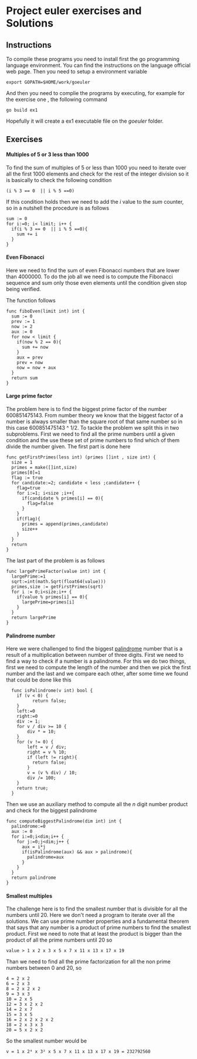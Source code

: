 # Project euler exercises and Solutions

## Instructions
To compile these programs you need to install first the go programming language environment. You can find the instructions on the language official web page. Then you need to setup a environment variable

    export GOPATH=$HOME/work/goeuler

And then you need to complie the programs by executing, for example for the exercise one , the following command

    go build ex1

Hopefully it will create a ex1 executable file on the *goeuler* folder.

## Exercises

#### Multiples of 5 or 3 less than 1000

To find the sum of multiples of 5 or less than 1000 you need to iterate over all the first 1000 elements and check for the rest of the integer division so it is basically to check the following condition

    (i % 3 == 0  || i % 5 ==0)

If this condition holds then we need to add the *i* value to the *sum* counter, so in a nutshell the procedure is as follows

    sum := 0
    for i:=0; i< limit; i++ {
      if(i % 3 == 0  || i % 5 ==0){
        sum += i
      }
    }

#### Even Fibonacci

Here we need to find the sum of even Fibonacci numbers that are lower than 4000000. To do the job all we need is to compute the Fibonacci sequence and sum only those even elements until the condition given stop being verified.

The function follows

    func fiboEven(limit int) int {
      sum := 0
      prev := 1
      now := 2
      aux := 0
      for now < limit {
        if(now % 2 == 0){
          sum += now
        }
        aux = prev
        prev = now
        now = now + aux
      }
      return sum
    }

#### Large prime factor

The problem here is to find the biggest prime factor of the number 600851475143. From number theory we know that the biggest factor of a number is always smaller than the square root of that same number so in this case 600851475143 ^ 1/2. To tackle the problem we split this in two subproblems. First we need to find all the prime numbers until a given condition and the use these set of prime numbers to find which of them divide the number given. The first part is done here

    func getFirstPrimes(less int) (primes []int , size int) {
      size = 1
      primes = make([]int,size)
      primes[0]=1
      flag := true
      for candidate:=2; candidate < less ;candidate++ {
        flag=true
        for i:=1; i<size ;i++{
          if(candidate % primes[i] == 0){
            flag=false
          }
        }
        if(flag){
          primes = append(primes,candidate)
          size++
        }
      }
      return
    }

The last part of the problem is as follows

    func largePrimeFactor(value int) int {
      largePrime:=1
      sqrt:=int(math.Sqrt(float64(value)))
      primes,size := getFirstPrimes(sqrt)
      for i := 0;i<size;i++ {
        if(value % primes[i] == 0){
          largePrime=primes[i]
        }
      }
      return largePrime
    }


#### Palindrome number

  Here we were challenged to find the biggest [palindrome](https://en.wikipedia.org/wiki/Palindrome) number that is a result of a multiplication between number of three digits. First we need to find a way to check if a number is a palindrome. For this we do two things, first we need to compute the length of the number and then we pick the first number and the last and we compare each other, after some time we found that could be done like this

      func isPalindrome(v int) bool {
        if (v < 0) {
              return false;
        }
        left:=0
        right:=0
        div := 1;
        for v / div >= 10 {
            div * = 10;
        }
        for (v != 0) {
            left = v / div;
            right = v % 10;
            if (left != right){
              return false;
            }
            v = (v % div) / 10;
            div /= 100;
        }
        return true;
      }


Then we use an auxiliary method to compute all the *n* digit number product and check for the biggest palindrome

    func computeBiggestPalindrome(dim int) int {
      palindrome:=0
      aux := 0
      for i:=0;i<dim;i++ {
        for j:=0;j<dim;j++ {
          aux = i*j
          if(isPalindrome(aux) && aux > palindrome){
            palindrome=aux
          }
        }
      }
      return palindrome
    }


#### Smallest multiples

The challenge here is to find the smallest number that is divisible for all the numbers until 20. Here we don't need a program to iterate over all the solutions. We can use prime number properties and a fundamental theorem that says that any number is a product of prime numbers to find the smallest product. First we need to note that at least the product is bigger than the product of all the prime numbers until 20 so

    value > 1 x 2 x 3 x 5 x 7 x 11 x 13 x 17 x 19

Than we need to find all the prime factorization for all the non prime numbers between 0 and 20, so

    4 = 2 x 2
    6 = 2 x 3
    8 = 2 x 2 x 2
    9 = 3 x 3
    10 = 2 x 5
    12 = 3 x 2 x 2
    14 = 2 x 7
    15 = 3 x 5
    16 = 2 x 2 x 2 x 2
    18 = 2 x 3 x 3
    20 = 5 x 2 x 2

So the smallest number would be

    v = 1 x 2⁴ x 3² x 5 x 7 x 11 x 13 x 17 x 19 = 232792560

